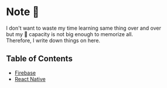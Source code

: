 # Note :memo:

I don't want to waste my time learning same thing over and over <br/>
but my :brain: capacity is not big enough to memorize all. <br/>
Therefore, I write down things on here.

## Table of Contents
* [Firebase]()
* [React Native](https://github.com/junsumun/Note/blob/master/react-native.md)

